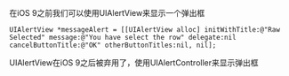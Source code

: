 在iOS 9之前我们可以使用UIAlertView来显示一个弹出框

```objc
UIAlertView *messageAlert = [[UIAlertView alloc] initWithTitle:@"Raw Selected" message:@"You have select the row" delegate:nil cancelButtonTitle:@"OK" otherButtonTitles:nil, nil];
```

UIAlertView在iOS 9之后被弃用了，使用UIAlertController来显示弹出框


